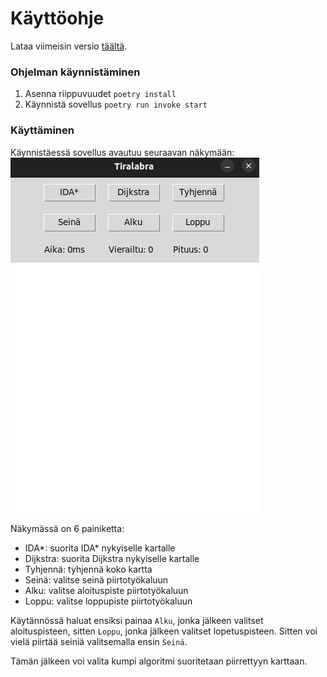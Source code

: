 # Käyttöohje

Lataa viimeisin versio [täältä](https://github.com/Perttu-Kangas/tiralabra/releases/latest/).

### Ohjelman käynnistäminen
1. Asenna riippuvuudet ``poetry install``
2. Käynnistä sovellus ``poetry run invoke start``

### Käyttäminen
Käynnistäessä sovellus avautuu seuraavan näkymään:  
![Päänäkymä](kuvat/paanakyma.png)

Näkymässä on 6 painiketta:
* IDA*: suorita IDA* nykyiselle kartalle
* Dijkstra: suorita Dijkstra nykyiselle kartalle
* Tyhjennä: tyhjennä koko kartta
* Seinä: valitse seinä piirtotyökaluun
* Alku: valitse aloituspiste piirtotyökaluun
* Loppu: valitse loppupiste piirtotyökaluun

Käytännössä haluat ensiksi painaa `Alku`, jonka jälkeen valitset
aloituspisteen, sitten `Loppu`, jonka jälkeen valitset lopetuspisteen.
Sitten voi vielä piirtää seiniä valitsemalla ensin `Seinä`.  

Tämän jälkeen voi valita kumpi algoritmi suoritetaan piirrettyyn karttaan.